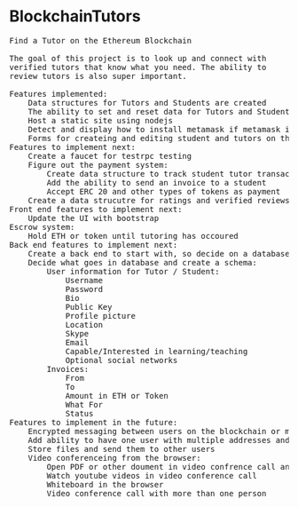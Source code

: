 # BlockchainTutors
<pre>
Find a Tutor on the Ethereum Blockchain

The goal of this project is to look up and connect with 
verified tutors that know what you need. The ability to 
review tutors is also super important.

Features implemented:
    Data structures for Tutors and Students are created
    The ability to set and reset data for Tutors and Students
    Host a static site using nodejs
    Detect and display how to install metamask if metamask is not installed
    Forms for createing and editing student and tutors on the blockchain
Features to implement next:
    Create a faucet for testrpc testing
    Figure out the payment system:
        Create data structure to track student tutor transactions
        Add the ability to send an invoice to a student
        Accept ERC 20 and other types of tokens as payment
    Create a data strucutre for ratings and verified reviews
Front end features to implement next:
    Update the UI with bootstrap
Escrow system:
    Hold ETH or token until tutoring has occoured
Back end features to implement next:
    Create a back end to start with, so decide on a database
    Decide what goes in database and create a schema:
        User information for Tutor / Student:
            Username
            Password
            Bio
            Public Key
            Profile picture
            Location
            Skype
            Email
            Capable/Interested in learning/teaching
            Optional social networks
        Invoices:
            From
            To
            Amount in ETH or Token
            What For
            Status
Features to implement in the future:
    Encrypted messaging between users on the blockchain or maybe another plaform using public and private keys
    Add ability to have one user with multiple addresses and voke addresses in case private key is lost or stolen
    Store files and send them to other users
    Video conferenceing from the browser:
        Open PDF or other doument in video confrence call and share where mouse is on screen
        Watch youtube videos in video conference call
        Whiteboard in the browser
        Video conference call with more than one person
</pre>
